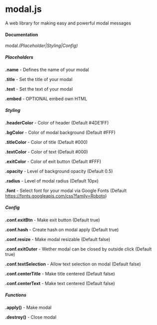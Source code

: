 # modal.js
A web library for making easy and powerful modal messages

#### Documentation

modal.*(Placeholder|Styling|Config)*

##### Placeholders
**.name** - Defines the name of your modal

**.title** - Set the title of your modal

**.text** - Set the text of your modal

**.embed** - OPTIONAL embed own HTML

##### Styling
**.headerColor** - Color of header (Default #4DE1FF)

**.bgColor** - Color of modal background (Default #FFF)

**.titleColor** - Color of title (Default #000) 

**.textColor** - Color of text (Default #000) 

**.exitColor** - Color of exit button (Default #FFF)

**.opacity** - Level of background opacity (Default 0.5)

**.radius** - Level of modal radius (Default 10px)

**.font** - Select font for your modal via Google Fonts (Default https://fonts.googleapis.com/css?family=Roboto)

##### Config
**.conf.exitBtn** - Make exit button (Default true)

**.conf.hash** - Create hash on modal apply (Default true)

**.conf.resize** - Make modal resizable (Default false)

**.conf.exitOuter** - Wether modal can be closed by outside click (Default true)

**.conf.textSelection** - Allow text selection on modal (Default false)

**.conf.centerTitle** - Make title centered (Default false)

**.conf.centerText** - Make text centered (Default false)

##### Functions
**.apply()** - Make modal

**.destroy()** - Close modal